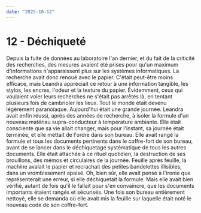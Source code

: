 ```yaml
---
date: "2025-10-12"
---
```

# 12 - Déchiqueté

Depuis la fuite de données au laboratoire l'an dernier, et du fait de la criticité des
recherches, des mesures avaient été prises pour qu'un maximum d'informations
n'apparaissent plus sur les systèmes informatiques. La recherche avait donc renoué avec
le papier. C'était peut-être moins efficace, mais Leandra appréciait ce retour à une
information tangible, les stylos, les encres, l'odeur et la texture du papier.
Évidemment, ceux qui voulaient voler leurs recherches ne s'était pas arrêtés là, en
tentant plusieurs fois de cambrioler les lieux. Tout le monde était devenu légèrement
paranoïaque. Aujourd'hui était une grande journée. Leandra avait enfin réussi, après des
années de recherche, à isoler la formule d'un nouveau matériau supra-conducteur à
température ambiante. Elle était consciente que sa vie allait changer, mais pour
l'instant, sa journée était terminée, et elle mettait de l'ordre dans son bureau. Elle
avait rangé la formule et tous les documents pertinents dans le coffre-fort de son
bureau, avant de se lancer dans le déchiquetage systématique de tous les autres
documents. Elle était attachée à ce rituel quotidien, la destruction de ses brouillons,
des mémos et circulaires de la journée. Feuille après feuille, la machine avalait le
papier et recrachait des petites bandelettes illisibles, dans un vrombissement apaisé.
Oh, bien sûr, elle avait pensé à l'ironie que représenterait une erreur, si elle
déchiquetait la formule. Mais elle avait bien vérifié, autant de fois qu'il le fallait
pour s'en convaincre, que les documents importants étaient rangés et sécurisés. Une fois
son bureau entièrement nettoyé, elle se demanda où elle avait mis la feuille sur
laquelle était noté le nouveau code de son coffre-fort.
